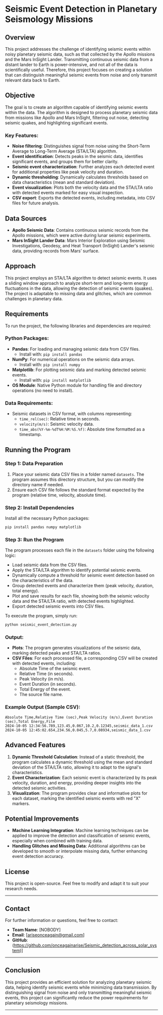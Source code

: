 # Seismic Event Detection in Planetary Seismology Missions

## Overview

This project addresses the challenge of identifying seismic events within noisy planetary seismic data, such as that collected by the Apollo missions and the Mars InSight Lander. Transmitting continuous seismic data from a distant lander to Earth is power-intensive, and not all of the data is scientifically useful. Therefore, this project focuses on creating a solution that can distinguish meaningful seismic events from noise and only transmit relevant data back to Earth.

## Objective

The goal is to create an algorithm capable of identifying seismic events within the data. The algorithm is designed to process planetary seismic data from missions like Apollo and Mars InSight, filtering out noise, detecting seismic quakes, and highlighting significant events.

### Key Features:
- **Noise filtering**: Distinguishes signal from noise using the Short-Term Average to Long-Term Average (STA/LTA) algorithm.
- **Event identification**: Detects peaks in the seismic data, identifies significant events, and groups them for better clarity.
- **Seismic event characterization**: Further analyzes each detected event for additional properties like peak velocity and duration.
- **Dynamic thresholding**: Dynamically calculates thresholds based on data characteristics (mean and standard deviation).
- **Event visualization**: Plots both the velocity data and the STA/LTA ratio with detected events marked for easy visual inspection.
- **CSV export**: Exports the detected events, including metadata, into CSV files for future analysis.

## Data Sources

- **Apollo Seismic Data**: Contains continuous seismic records from the Apollo missions, which were active during lunar seismic experiments.
- **Mars InSight Lander Data**: Mars Interior Exploration using Seismic Investigations, Geodesy, and Heat Transport (InSight) Lander's seismic data, providing records from Mars’ surface.

## Approach

This project employs an STA/LTA algorithm to detect seismic events. It uses a sliding window approach to analyze short-term and long-term energy fluctuations in the data, allowing the detection of seismic events (quakes). The project is adaptable to missing data and glitches, which are common challenges in planetary data.

## Requirements

To run the project, the following libraries and dependencies are required:

### Python Packages:
- **Pandas**: For loading and managing seismic data from CSV files.
  - Install with: `pip install pandas`
- **NumPy**: For numerical operations on the seismic data arrays.
  - Install with: `pip install numpy`
- **Matplotlib**: For plotting seismic data and marking detected seismic events.
  - Install with: `pip install matplotlib`
- **OS Module**: Native Python module for handling file and directory operations (no need to install).

### Data Requirements:
- Seismic datasets in CSV format, with columns representing:
  - `time_rel(sec)`: Relative time in seconds.
  - `velocity(m/s)`: Seismic velocity data.
  - `time_abs(%Y-%m-%dT%H:%M:%S.%f)`: Absolute time formatted as a timestamp.

## Running the Program

### Step 1: Data Preparation
1. Place your seismic data CSV files in a folder named `datasets`. The program assumes this directory structure, but you can modify the directory name if needed.
2. Ensure each CSV file follows the standard format expected by the program (relative time, velocity, absolute time).

### Step 2: Install Dependencies
Install all the necessary Python packages:
```bash
pip install pandas numpy matplotlib
```

### Step 3: Run the Program
The program processes each file in the `datasets` folder using the following logic:
- Load seismic data from the CSV files.
- Apply the STA/LTA algorithm to identify potential seismic events.
- Dynamically compute a threshold for seismic event detection based on the characteristics of the data.
- Group detected events and characterize them (peak velocity, duration, total energy).
- Plot and save results for each file, showing both the seismic velocity data and the STA/LTA ratio, with detected events highlighted.
- Export detected seismic events into CSV files.

To execute the program, simply run:
```bash
python seismic_event_detection.py
```

### Output:
- **Plots**: The program generates visualizations of the seismic data, marking detected peaks and STA/LTA ratios.
- **CSV Files**: For each processed file, a corresponding CSV will be created with detected events, including:
  - Absolute Time of the seismic event.
  - Relative Time (in seconds).
  - Peak Velocity (in m/s).
  - Event Duration (in seconds).
  - Total Energy of the event.
  - The source file name.

### Example Output (Sample CSV):
```
Absolute Time,Relative Time (sec),Peak Velocity (m/s),Event Duration (sec),Total Energy,File
2024-10-05 12:34:56.789,123.45,0.067,10.2,0.12345,seismic_data_1.csv
2024-10-05 12:45:02.654,234.56,0.045,5.7,0.08934,seismic_data_1.csv
```

## Advanced Features
1. **Dynamic Threshold Calculation**: Instead of a static threshold, the program calculates a dynamic threshold using the mean and standard deviation of the STA/LTA ratio, allowing it to adapt to the signal's characteristics.
2. **Event Characterization**: Each seismic event is characterized by its peak velocity, duration, and energy, providing deeper insights into the detected seismic activities.
3. **Visualization**: The program provides clear and informative plots for each dataset, marking the identified seismic events with red "X" markers.

## Potential Improvements
- **Machine Learning Integration**: Machine learning techniques can be applied to improve the detection and classification of seismic events, especially when combined with training data.
- **Handling Glitches and Missing Data**: Additional algorithms can be developed to smooth or interpolate missing data, further enhancing event detection accuracy.

## License
This project is open-source. Feel free to modify and adapt it to suit your research needs.

---

## Contact

For further information or questions, feel free to contact:

- **Team Name**: [NOBODY]
- **Email**: [ariseonceagain@gmail.com]
- **GitHub**: (https://github.com/onceagainarise/Seismic_detection_across_solar_system)]

---

## Conclusion

This project provides an efficient solution for analyzing planetary seismic data, helping identify seismic events while minimizing data transmission. By distinguishing signal from noise and only transmitting meaningful seismic events, this project can significantly reduce the power requirements for planetary seismology missions.

---

